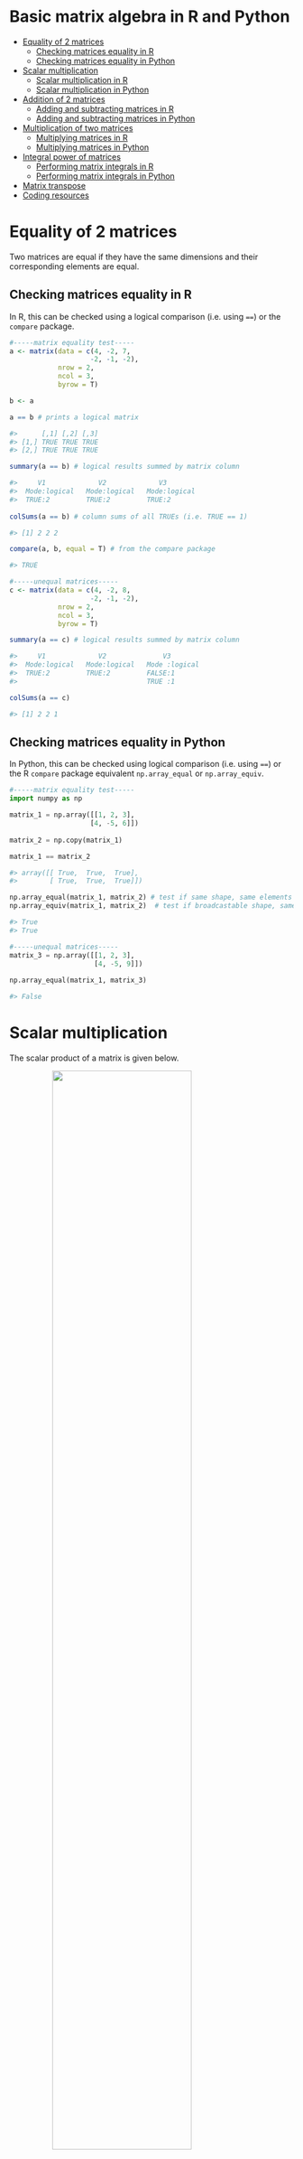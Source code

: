 Basic matrix algebra in R and Python
================

  - [Equality of 2 matrices](#equality-of-2-matrices)
      - [Checking matrices equality in
        R](#checking-matrices-equality-in-r)
      - [Checking matrices equality in
        Python](#checking-matrices-equality-in-python)
  - [Scalar multiplication](#scalar-multiplication)
      - [Scalar multiplication in R](#scalar-multiplication-in-r)
      - [Scalar multiplication in
        Python](#scalar-multiplication-in-python)
  - [Addition of 2 matrices](#addition-of-2-matrices)
      - [Adding and subtracting matrices in
        R](#adding-and-subtracting-matrices-in-r)
      - [Adding and subtracting matrices in
        Python](#adding-and-subtracting-matrices-in-python)
  - [Multiplication of two matrices](#multiplication-of-two-matrices)
      - [Multiplying matrices in R](#multiplying-matrices-in-r)
      - [Multiplying matrices in
        Python](#multiplying-matrices-in-python)
  - [Integral power of matrices](#integral-power-of-matrices)
      - [Performing matrix integrals in
        R](#performing-matrix-integrals-in-r)
      - [Performing matrix integrals in
        Python](#performing-matrix-integrals-in-python)
  - [Matrix transpose](#matrix-transpose)
  - [Coding resources](#coding-resources)

# Equality of 2 matrices

Two matrices are equal if they have the same dimensions and their
corresponding elements are equal.

## Checking matrices equality in R

In R, this can be checked using a logical comparison (i.e. using `==`)
or the `compare` package.

``` r
#-----matrix equality test-----
a <- matrix(data = c(4, -2, 7,
                    -2, -1, -2),
            nrow = 2,
            ncol = 3,
            byrow = T)

b <- a   

a == b # prints a logical matrix

#>      [,1] [,2] [,3]
#> [1,] TRUE TRUE TRUE
#> [2,] TRUE TRUE TRUE

summary(a == b) # logical results summed by matrix column  

#>     V1             V2             V3         
#>  Mode:logical   Mode:logical   Mode:logical  
#>  TRUE:2         TRUE:2         TRUE:2   
 
colSums(a == b) # column sums of all TRUEs (i.e. TRUE == 1)  

#> [1] 2 2 2

compare(a, b, equal = T) # from the compare package

#> TRUE

#-----unequal matrices-----  
c <- matrix(data = c(4, -2, 8,
                    -2, -1, -2),
            nrow = 2,
            ncol = 3,
            byrow = T)

summary(a == c) # logical results summed by matrix column 

#>     V1             V2              V3         
#>  Mode:logical   Mode:logical   Mode :logical  
#>  TRUE:2         TRUE:2         FALSE:1        
#>                                TRUE :1  

colSums(a == c)  

#> [1] 2 2 1
```

## Checking matrices equality in Python

In Python, this can be checked using logical comparison (i.e. using
`==`) or the R `compare` package equivalent `np.array_equal` or
`np.array_equiv`.

``` python
#-----matrix equality test-----
import numpy as np  

matrix_1 = np.array([[1, 2, 3],
                    [4, -5, 6]]) 
                    
matrix_2 = np.copy(matrix_1)  

matrix_1 == matrix_2

#> array([[ True,  True,  True],
#>        [ True,  True,  True]])

np.array_equal(matrix_1, matrix_2) # test if same shape, same elements values
np.array_equiv(matrix_1, matrix_2)  # test if broadcastable shape, same elements values

#> True  
#> True

#-----unequal matrices-----  
matrix_3 = np.array([[1, 2, 3],
                     [4, -5, 9]])  
                    
np.array_equal(matrix_1, matrix_3)

#> False
```

# Scalar multiplication

The scalar product of a matrix is given below.

<img src="../02_figures/02_matrices-scalar-product.jpg" width="70%" style="display: block; margin: auto;" />

**Note:** The same principle holds for division, as it is an inverse
multiplication operation i.e: ![M\\times \\frac{1}{n} =
\\frac{M}{n}](https://latex.codecogs.com/png.latex?M%5Ctimes%20%5Cfrac%7B1%7D%7Bn%7D%20%3D%20%5Cfrac%7BM%7D%7Bn%7D
"M\\times \\frac{1}{n} = \\frac{M}{n}").

## Scalar multiplication in R

``` r
#-----scalar multiplication-----
a <- matrix(data = c(3, 4, 5, -2,
                     1, 0, -3, 2),
            nrow = 2,
            byrow = T)

(a)

#>      [,1] [,2] [,3] [,4]
#> [1,]    3    4    5   -2
#> [2,]    1    0   -3    2

((1/2) * a)  

#>      [,1] [,2] [,3] [,4]
#> [1,]  1.5    2  2.5   -1
#> [2,]  0.5    0 -1.5    1

(a / 2) # same as the scalar multiple (1/2) * a  

#>      [,1] [,2] [,3] [,4]
#> [1,]  1.5    2  2.5   -1
#> [2,]  0.5    0 -1.5    1
```

## Scalar multiplication in Python

``` python
#-----scalar multiplication-----  
import numpy as np  

matrix_1 = np.array([[1, 2, 3],
                    [4, -5, 6]])
                    
print(matrix_1) 

#> [[ 1  2  3]
#>  [ 4 -5  6]]

matrix_2 = matrix_1 * 3

print(matrix_2)

#> [[  3   6   9]
#>  [ 12 -15  18]]  

matrix_3 = matrix_1 / (1/3)
print(matrix_3)

#> [[  3.   6.   9.]
#>  [ 12. -15.  18.]] 

np.array_equal(matrix_2, matrix_3) 

#> True
```

# Addition of 2 matrices

The rules of addition apply if two matrices have the same order (m and n
are the same).

<img src="../02_figures/02_matrices-addition.jpg" width="70%" style="display: block; margin: auto;" />

## Adding and subtracting matrices in R

``` r
#-----addition or subtraction of 2 matrices-----  
a <- matrix(data = c(0, 2, 4,
                     -1, -3 , -5),
            nrow = 2,
            byrow = T)

((3 * a) - (2 * a))

#>      [,1] [,2] [,3]
#> [1,]    0    2    4
#> [2,]   -1   -3   -5

#----when two matrices do not have the same order-----  
a <- matrix(data = c(0, 2, 4,
                     -1, -3 , -5),
            nrow = 2,
            byrow = T)

b <- matrix(data = c(0, 2, 4, 3, 
                     -1, -3 , -5, 2),
            nrow = 2,
            byrow = T)

(a + b)

#> Error in a + b : non-conformable arrays  
```

## Adding and subtracting matrices in Python

``` python
#-----addition or subtraction of 2 matrices-----
import numpy as np  

matrix_1 = np.array([[1, 2, 3],
                    [4, -5, 6]]) 

matrix_2 = np.arange(start = 3, stop = 8 + 1, step = 1).reshape(2, 3)
print(matrix_2)  

#> [[3 4 5]
#>  [6 7 8]]

print(matrix_1 + matrix_2)

#> [[ 4  6  8]
#>  [10  2 14]]  

#-----when two matrices do not have the same order-----  
matrix_3 = np.arange(start = 3, stop = 6 + 1, step = 1).reshape(2, 2)

print(matrix_2 + matrix_3)  

#> ValueError: operands could not be broadcast together with shapes (2,3) (2,2) 
```

# Multiplication of two matrices

Multiplication is only possible if the number of the number of columns
of matrix A is equivalent to the number of columns of matrix B.

<img src="../02_figures/02_matrices-multiplication.jpg" width="70%" style="display: block; margin: auto;" />

## Multiplying matrices in R

``` r
#-----when matrices can be multiplied-----
a <- matrix(data = c(1, 1, 1, 1,
                     1, 1, 1, 1),
            nrow = 2,
            ncol = 4,
            byrow = T)

b <- matrix(data = c(2, 2,
                     2, 2, 
                     2, 2,
                     2, 2),
            nrow = 4,
            ncol = 2, 
            byrow = T) 

nrow(a) == ncol(b) # must be true

#> TRUE

a %*% b # %*% is the matrix multiplication symbol    

#>      [,1] [,2]
#> [1,]    8    8
#> [2,]    8    8
```

<img src="../02_figures/02_matrices-multiplication-reverse-order.jpg" width="70%" style="display: block; margin: auto;" />

``` r
#-----in matrices A * B does not equal to B * A-----
b %*% a   

#>      [,1] [,2] [,3] [,4]
#> [1,]    4    4    4    4
#> [2,]    4    4    4    4
#> [3,]    4    4    4    4
#> [4,]    4    4    4    4
```

## Multiplying matrices in Python

The numpy function `np.dot()` returns the dot product of two arrays.
When a and b are two dimensional vectors, the dot product is equivalent
to matrix multiplication. For n-dimensional arrays, the dot product is a
sum product over the last axis of a and the second-last axis of b.

``` python
#-----when matrices can be multiplied-----  
import numpy as np  

matrix_1 = np.array([[3, 3, 3],
                     [3, 3, 3]])  
                     
matrix_2 = np.ones(shape = (3, 2)) 
print(matrix_2)   

#> [[1. 1.]
#>  [1. 1.]
#>  [1. 1.]]  

matrix_3 = np.dot(matrix_1, matrix_2)  
print(matrix_3)

#> [[9. 9.]
#>  [9. 9.]] 

# Since python 3.5, the operator @ can be used to substitute np.dot()  
print(matrix_1 @ matrix_2)  

#> [[9. 9.]
#>  [9. 9.]]
```

As a proof of principle, we can also perform matrix multiplication in
Python using a `for loop` and nested lists.

``` python
#-----write matrices as nested lists----- 
a = [[3, 3, 3], 
     [3, 3, 3]] 

b = [[1, 1],
     [1, 1], 
     [1, 1]] 
     
len(a) # defines matrix row  
len(a[0]) # defines matrix column  

#> 2 
#> 3

len(a[0]) == len(b)  # matrix multiplication requires this to be true 

#> True  

#-----matrix multiplication for loop construction-----  

# pre-specify matrix multiplication product dimensions 
result = [[0, 0],
          [0, 0]]

# iterate through rows of a
for i in range(len(a)):
   # iterate through columns of b
   for j in range(len(b[0])):
       # iterate through rows of b
       for k in range(len(b)):
           result[i][j] += a[i][k] * b[k][j]

for r in result:
   print(r)

#-----deconstructing += usage in Python-----  

# a += b is the shorthand for a = a + b    

c = [1, 2, 3]
d = [-1, -1, -1]

d += c
print(d)

#> [-1, -1, -1, 1, 2, 3]
```

# Integral power of matrices

The integral power of matrices is a simple definition. By definition,
only integrals of square matrices exist as m (the number of rows) has to
be equal to n (the number of columns).

<img src="../02_figures/02_matrices-integral-power.jpg" width="70%" style="display: block; margin: auto;" />

## Performing matrix integrals in R

Matrix integrals cannot be easily implemented in base R. However, the
`expm` package contains functions which allow such convenient matrix
calculations. It also contains `sqrtm` for performing matrix square
roots and `expm` for performing matrix exponentials.

``` r
#-----matrix integrals in base R-----
a <- matrix(data = c(1, 1, 1,
                     1, 2, 1,
                     1, 1, 1),
            nrow = 3,
            ncol = 3,
            byrow = T)    


matrix_1 <- (a) ^ 4 
# this only performs a power operation for all elements inside the matrix

matrix_2 <- a %*% a %*% a %*% a  

#-----matrix integrals using the expm package-----  
library(expm)  

matrix_3 <- a %^% 4 

summary(matrix_3 == matrix_2)    

#>     V1             V2             V3         
#>  Mode:logical   Mode:logical   Mode:logical  
#>  TRUE:3         TRUE:3         TRUE:3 
```

## Performing matrix integrals in Python

``` python
#-----matrix integrals using numpy-----  
import numpy as np    

matrix_1 = np.array([[1, 1, 1],
                     [1, 3, 1],
                     [1, 1, 1]]) 

matrix_2 = matrix_1 ** 3  
# this only performs a power operation for all elements inside the matrix  

matrix_3 = np.linalg.matrix_power(matrix_1, 3)
print(matrix_3)  

#> [[11 21 11]
#>  [21 43 21]
#>  [11 21 11]]  
```

# Matrix transpose

# Coding resources

**Online articles:**

  - [Nested loop for matrix multiplication in
    Python](https://www.programiz.com/python-programming/examples/multiply-matrix)
